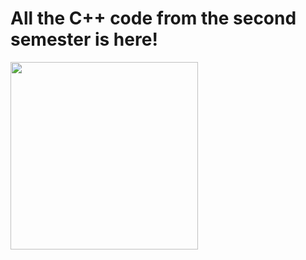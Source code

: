 # All the C++ code from the second semester is here!

<img src="https://brandslogos.com/wp-content/uploads/thumbs/c-logo-vector.svg"
  style="height: 300px;">
